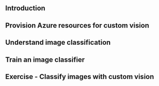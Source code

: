 ## Introduction
## Provision Azure resources for custom vision
## Understand image classification
## Train an image classifier
## Exercise - Classify images with custom vision

